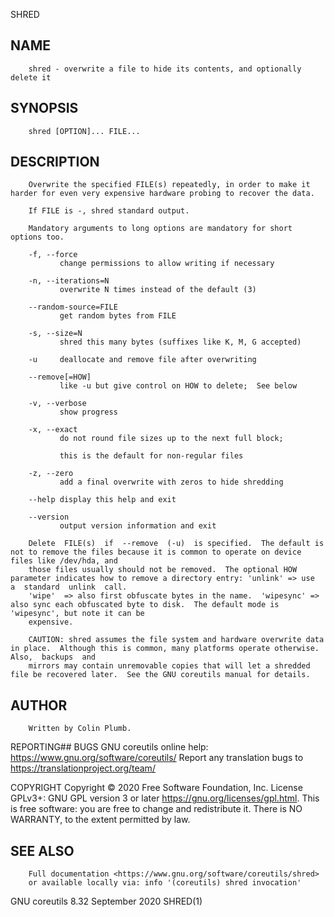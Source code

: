   SHRED
 
## NAME
        shred - overwrite a file to hide its contents, and optionally delete it
 
## SYNOPSIS
        shred [OPTION]... FILE...
 
## DESCRIPTION
        Overwrite the specified FILE(s) repeatedly, in order to make it harder for even very expensive hardware probing to recover the data.
 
        If FILE is -, shred standard output.
 
        Mandatory arguments to long options are mandatory for short options too.
 
        -f, --force
               change permissions to allow writing if necessary
 
        -n, --iterations=N
               overwrite N times instead of the default (3)
 
        --random-source=FILE
               get random bytes from FILE
 
        -s, --size=N
               shred this many bytes (suffixes like K, M, G accepted)
 
        -u     deallocate and remove file after overwriting
 
        --remove[=HOW]
               like -u but give control on HOW to delete;  See below
 
        -v, --verbose
               show progress
 
        -x, --exact
               do not round file sizes up to the next full block;
 
               this is the default for non-regular files
 
        -z, --zero
               add a final overwrite with zeros to hide shredding
 
        --help display this help and exit
 
        --version
               output version information and exit
 
        Delete  FILE(s)  if  --remove  (-u)  is specified.  The default is not to remove the files because it is common to operate on device files like /dev/hda, and
        those files usually should not be removed.  The optional HOW parameter indicates how to remove a directory entry: 'unlink' => use  a  standard  unlink  call.
        'wipe'  => also first obfuscate bytes in the name.  'wipesync' => also sync each obfuscated byte to disk.  The default mode is 'wipesync', but note it can be
        expensive.
 
        CAUTION: shred assumes the file system and hardware overwrite data in place.  Although this is common, many platforms operate otherwise.  Also,  backups  and
        mirrors may contain unremovable copies that will let a shredded file be recovered later.  See the GNU coreutils manual for details.
 
## AUTHOR
        Written by Colin Plumb.
 
 REPORTING## BUGS
        GNU coreutils online help: <https://www.gnu.org/software/coreutils/>
        Report any translation bugs to <https://translationproject.org/team/>
 
 COPYRIGHT
        Copyright © 2020 Free Software Foundation, Inc.  License GPLv3+: GNU GPL version 3 or later <https://gnu.org/licenses/gpl.html>.
        This is free software: you are free to change and redistribute it.  There is NO WARRANTY, to the extent permitted by law.
 
## SEE ALSO
        Full documentation <https://www.gnu.org/software/coreutils/shred>
        or available locally via: info '(coreutils) shred invocation'
 
 GNU coreutils 8.32                                                         September 2020                                                                   SHRED(1)
